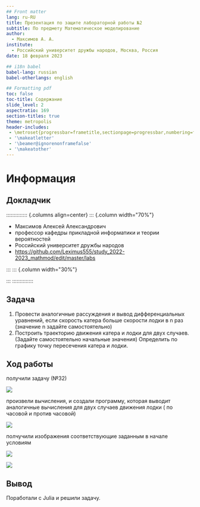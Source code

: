 ```yaml
---
## Front matter
lang: ru-RU
title: Презентация по защите лабораторной работы №2
subtitle: По предмету Математическое моделирование
author:
  - Максимов А. А.
institute:
  - Российский университет дружбы народов, Москва, Россия
date: 18 февраля 2023

## i18n babel
babel-lang: russian
babel-otherlangs: english

## Formatting pdf
toc: false
toc-title: Содержание
slide_level: 2
aspectratio: 169
section-titles: true
theme: metropolis
header-includes:
 - \metroset{progressbar=frametitle,sectionpage=progressbar,numbering=fraction}
 - '\makeatletter'
 - '\beamer@ignorenonframefalse'
 - '\makeatother'
---
```


# Информация

## Докладчик

:::::::::::::: {.columns align=center}
::: {.column width="70%"}

  * Максимов Алексей Александрович
  * профессор кафедры прикладной информатики и теории вероятностей
  * Российский университет дружбы народов
  * <https://github.com/Leximus555/study_2022-2023_mathmod/edit/master/labs>

:::
::: {.column width="30%"}


:::
::::::::::::::

## Задача

1. Провести аналогичные рассуждения и вывод дифференциальных уравнений,
если скорость катера больше скорости лодки в n раз (значение n задайте
самостоятельно)
2. Построить траекторию движения катера и лодки для двух случаев. (Задайте
самостоятельно начальные значения)
Определить по графику точку пересечения катера и лодки.

## Ход работы

получили задачу (№32)

![](./image/2.jpg)

произвели вычисления, и создали программу, которая выводит аналогичные вычисления для двух случаев движения лодки ( по часовой и против часовой)

![](./image/1.jpg)

полчучили изображения соответствующие заданным в начале условиям

![](./image/3.jpg)

![](./image/4.jpg)

## Вывод 

Поработали с Julia и решили задачу.

